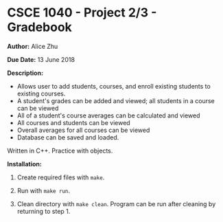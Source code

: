 # CSCE 1040 - Project 2/3 - Gradebook
**Author:** Alice Zhu

**Due Date:** 13 June 2018

**Description:** 
* Allows user to add students, courses, and enroll
existing students to existing courses. 
* A student's grades can be added
and viewed; all students in a course can be viewed
* All of a student's course averages can be calculated and viewed
* All courses and students can be viewed
* Overall averages for all courses can be viewed 
* Database can be saved and loaded.

Written in C++. Practice with objects.

**Installation:** 
1. Create required files with `make`. 

2. Run with `make run`.

3. Clean directory with `make clean`. Program can be run after cleaning by returning to step 1.
